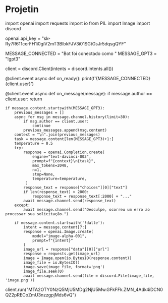 # Projetin

import openai
import requests
import io
from PIL import Image
import discord

openai.api_key = "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"

MESSAGE_CONNECTED = "Bot foi conectado como "
MESSAGE_GPT3 = "!gpt3"

client = discord.Client(intents = discord.Intents.all())

@client.event
async def on_ready():
    print(f'{MESSAGE_CONNECTED} {client.user}')

@client.event
async def on_message(message):
    if message.author == client.user:
        return

    if message.content.startswith(MESSAGE_GPT3):
        previous_messages = []
        async for msg in message.channel.history(limit=30):
            if msg.author == client.user:
                continue
            previous_messages.append(msg.content)
        context = "\n".join(previous_messages)
        task = message.content[len(MESSAGE_GPT3)+1:]
        temperature = 0.5
        try:
            response = openai.Completion.create(
                engine="text-davinci-003",
                prompt=f"{context}\n{task}",
                max_tokens=2048,
                n=1,
                stop=None,
                temperature=temperature,
             )
            response_text = response["choices"][0]["text"]
            if len(response_text) > 2000:
                response_text = response_text[:2000] + "..."
            await message.channel.send(response_text)
        except:
            await message.channel.send("Desculpe, ocorreu um erro ao processar sua solicitação.")

        if message.content.startswith('!dalle'):
            intent = message.content[7:]
            response = openai.Image.create(
                model="image-alpha-001",
                prompt=f"{intent}"
            )
            image_url = response["data"][0]["url"]
            response = requests.get(image_url)
            image = Image.open(io.BytesIO(response.content))
            image_file = io.BytesIO()
            image.save(image_file, format='png')
            image_file.seek(0)
            await message.channel.send(file = discord.File(image_file, 'image.png'))

client.run("MTA2OTY0NzQ5MjU5MDg2NjU5Mw.GFkFFk.ZMN_4Adk4iDCN0QZ2pRECoZmU3nzzgpjMds6vQ")

